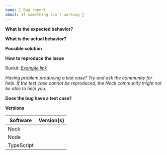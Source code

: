 ```yaml
---
name: 🐛 Bug report
about: If something isn't working 🤕
---
```


**What is the expected behavior?**

**What is the actual behavior?**

**Possible solution**

**How to reproduce the issue**

Runkit: _[Example link](https://runkit.com/gr2m/node-nock-nock-768)_

_Having problem producing a test case? Try and ask the community for help. If the test case cannot be reproduced, the Nock community might not be able to help you._

**Does the bug have a test case?**

**Versions**

| Software   | Version(s) |
| ---------- | ---------- |
| Nock       |            |
| Node       |            |
| TypeScript |            |
